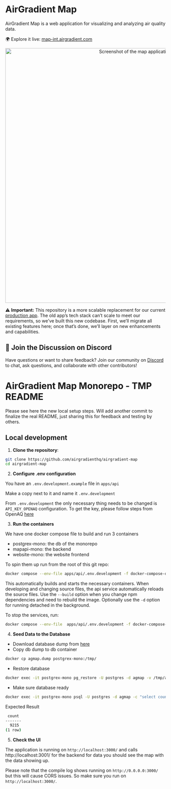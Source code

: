 # AirGradient Map

AirGradient Map is a web application for visualizing and analyzing air quality data.

🌍 Explore it live: [map-int.airgradient.com](https://map-int.airgradient.com/)


<p align="center">
  <a href="https://github.com/user-attachments/assets/04455b37-6fe3-4584-b750-f49679d260fa">
    <img src="https://github.com/user-attachments/assets/04455b37-6fe3-4584-b750-f49679d260fa" width="800" alt="Screenshot of the map application">
  </a>
</p>


⚠️ **Important:** This repository is a more scalable replacement for our current [production app](https://www.airgradient.com/map/). 
The old app’s tech stack can’t scale to meet our requirements, so we’ve built this new codebase. First, we’ll migrate all existing features here; once that’s done, we’ll layer on new enhancements and capabilities.



## 💬 Join the Discussion on Discord

Have questions or want to share feedback? Join our community on [Discord](https://discord.gg/5u2C5T33) to chat, ask questions, and collaborate with other contributors!

# AirGradient Map Monorepo - TMP README

Please see here the new local setup steps. Will add another commit to finalize the real README, just sharing this for feedback and testing by others.

## Local development

1. **Clone the repository**:

```bash
git clone https://github.com/airgradienthq/airgradient-map
cd airgradient-map
```

2. **Configure .env configuration**

You have an `.env.development.example` file in `apps/api`

Make a copy next to it and name it `.env.development`

From `.env.development` the only necessary thing needs to be changed is `API_KEY_OPENAQ` configuration. To get the key, please follow steps from OpenAQ [here](https://docs.openaq.org/using-the-api/api-key)

3. **Run the containers**

We have one docker compose file to build and run 3 containers

- postgrex-mono: the db of the monorepo
- mapapi-mono: the backend
- website-mono: the website frontend

To spin them up run from the root of this git repo:

```bash
docker compose --env-file apps/api/.env.development -f docker-compose-dev.yml up
```

This automatically builds and starts the necessary containers. When developing and changing source files, the api service automatically reloads the source files. Use the `--build` option when you change npm dependencies and need to rebuild the image. Optionally use the `-d` option for running detached in the background.

To stop the services, run:

```sh
docker compose --env-file  apps/api/.env.development -f docker-compose-dev.yml down
```

4. **Seed Data to the Database**

- Download database dump from [here](https://drive.google.com/drive/folders/1DU66VaaAoA4704MBNQtk9irZ0QVrO1kO?usp=sharing)
- Copy db dump to db container

```bash
docker cp agmap.dump postgrex-mono:/tmp/
```

- Restore database

```bash
docker exec -it postgrex-mono pg_restore -U postgres -d agmap -v /tmp/agmap.dump
```

- Make sure database ready

```bash
docker exec -it postgrex-mono psql -U postgres -d agmap -c "select count(*) from location;"
```

Expected Result

```bash
 count
-------
  9215
(1 row)
```

5. **Check the UI**

The application is running on `http://localhost:3000/` and calls http://localhost:3001/ for the backend for data you should see the map with the data showing up. 

Please note that the compile log shows running on `http://0.0.0.0:3000/` but this will cause CORS issues. So make sure you run on `http://localhost:3000/`.

